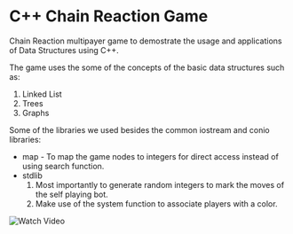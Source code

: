 # C++ Chain Reaction Game

Chain Reaction multipayer game to demostrate the usage and applications of Data Structures using C++.

The game uses the some of the concepts of the basic data structures such as:
1. Linked List
1. Trees
1. Graphs

Some of the libraries we used besides the common iostream and conio libraries:
* map - To map the game nodes to integers for direct access instead of using search function.
* stdlib
  1. Most importantly to generate random integers to mark the moves of the self playing bot.
  1. Make use of the system function to associate players with a color.

![Watch Video](https://youtu.be/KagcFddUc-o)
